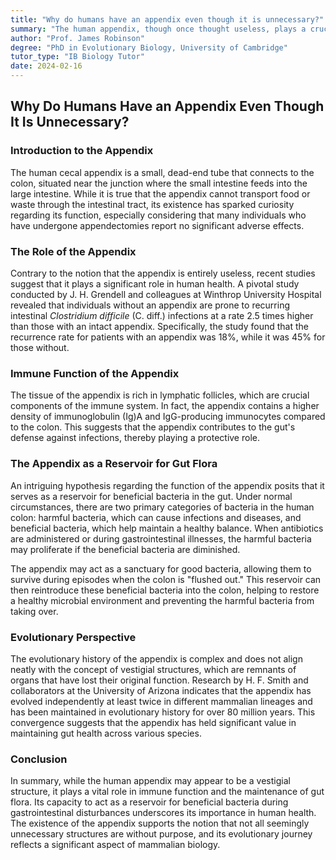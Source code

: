 ```yaml
---
title: "Why do humans have an appendix even though it is unnecessary?"
summary: "The human appendix, though once thought useless, plays a crucial role in maintaining healthy gut bacteria. It acts as a safe haven for beneficial microbes, helping to repopulate the colon after illness or antibiotic use.  This contradicts the notion that it's a vestigial structure, suggesting instead a complex evolutionary history."
author: "Prof. James Robinson"
degree: "PhD in Evolutionary Biology, University of Cambridge"
tutor_type: "IB Biology Tutor"
date: 2024-02-16
---
```


## Why Do Humans Have an Appendix Even Though It Is Unnecessary?

### Introduction to the Appendix

The human cecal appendix is a small, dead-end tube that connects to the colon, situated near the junction where the small intestine feeds into the large intestine. While it is true that the appendix cannot transport food or waste through the intestinal tract, its existence has sparked curiosity regarding its function, especially considering that many individuals who have undergone appendectomies report no significant adverse effects.

### The Role of the Appendix

Contrary to the notion that the appendix is entirely useless, recent studies suggest that it plays a significant role in human health. A pivotal study conducted by J. H. Grendell and colleagues at Winthrop University Hospital revealed that individuals without an appendix are prone to recurring intestinal *Clostridium difficile* (C. diff.) infections at a rate 2.5 times higher than those with an intact appendix. Specifically, the study found that the recurrence rate for patients with an appendix was $18\%$, while it was $45\%$ for those without.

### Immune Function of the Appendix

The tissue of the appendix is rich in lymphatic follicles, which are crucial components of the immune system. In fact, the appendix contains a higher density of immunoglobulin (Ig)A and IgG-producing immunocytes compared to the colon. This suggests that the appendix contributes to the gut's defense against infections, thereby playing a protective role.

### The Appendix as a Reservoir for Gut Flora

An intriguing hypothesis regarding the function of the appendix posits that it serves as a reservoir for beneficial bacteria in the gut. Under normal circumstances, there are two primary categories of bacteria in the human colon: harmful bacteria, which can cause infections and diseases, and beneficial bacteria, which help maintain a healthy balance. When antibiotics are administered or during gastrointestinal illnesses, the harmful bacteria may proliferate if the beneficial bacteria are diminished.

The appendix may act as a sanctuary for good bacteria, allowing them to survive during episodes when the colon is "flushed out." This reservoir can then reintroduce these beneficial bacteria into the colon, helping to restore a healthy microbial environment and preventing the harmful bacteria from taking over.

### Evolutionary Perspective

The evolutionary history of the appendix is complex and does not align neatly with the concept of vestigial structures, which are remnants of organs that have lost their original function. Research by H. F. Smith and collaborators at the University of Arizona indicates that the appendix has evolved independently at least twice in different mammalian lineages and has been maintained in evolutionary history for over $80$ million years. This convergence suggests that the appendix has held significant value in maintaining gut health across various species.

### Conclusion

In summary, while the human appendix may appear to be a vestigial structure, it plays a vital role in immune function and the maintenance of gut flora. Its capacity to act as a reservoir for beneficial bacteria during gastrointestinal disturbances underscores its importance in human health. The existence of the appendix supports the notion that not all seemingly unnecessary structures are without purpose, and its evolutionary journey reflects a significant aspect of mammalian biology.
    